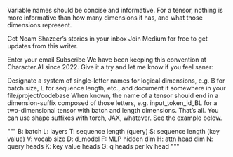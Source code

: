 Variable names should be concise and informative. For a tensor, nothing is more informative than how many dimensions it has, and what those dimensions represent.

Get Noam Shazeer’s stories in your inbox
Join Medium for free to get updates from this writer.

Enter your email
Subscribe
We have been keeping this convention at Character.AI since 2022. Give it a try and let me know if you feel saner:

Designate a system of single-letter names for logical dimensions, e.g. B for batch size, L for sequence length, etc., and document it somewhere in your file/project/codebase
When known, the name of a tensor should end in a dimension-suffix composed of those letters, e.g. input_token_id_BL for a two-dimensional tensor with batch and length dimensions.
That’s all. You can use shape suffixes with torch, JAX, whatever. See the example below.

"""
B: batch
L: layers
T: sequence length (query)
S: sequence length (key value)
V: vocab size
D: d_model
F: MLP hidden dim
H: attn head dim
N: query heads
K: key value heads
G: q heads per kv head
"""
